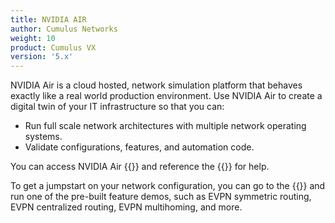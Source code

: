 ```yaml
---
title: NVIDIA AIR
author: Cumulus Networks
weight: 10
product: Cumulus VX
version: '5.x'
---
```

NVIDIA Air is a cloud hosted, network simulation platform that behaves exactly like a real world production environment. Use NVIDIA Air to create a digital twin of your IT infrastructure so that you can:

- Run full scale network architectures with multiple network operating systems.
- Validate configurations, features, and automation code.

You can access NVIDIA Air {{<exlink url="https://www.nvidia.com/en-us/networking/ethernet-switching/air/" text="here">}} and reference the {{<exlink url="https://docs.nvidia.com/networking-ethernet-software/guides/nvidia-air/" text="NVIDIA Air User Guide">}} for help.

To get a jumpstart on your network configuration, you can go to the {{<exlink url="https://air.nvidia.com/marketplace" text="Demo Marketplace">}} and run one of the pre-built feature demos, such as EVPN symmetric routing, EVPN centralized routing, EVPN multihoming, and more.
